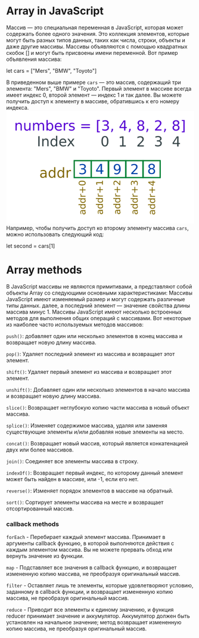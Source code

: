 # Array in JavaScript
Массив — это специальная переменная в JavaScript, которая может содержать более одного значения. Это коллекция элементов, которые могут быть разных типов данных, таких как числа, строки, объекты и даже другие массивы. Массивы объявляются с помощью квадратных скобок [] и могут быть присвоены имени переменной. Вот пример объявления массива:

let cars = ["Mers", "BMW", "Toyoto"]


В приведенном выше примере `cars` — это массив, содержащий три элемента: "Mers", "BMW" и "Toyoto". Первый элемент в массиве всегда имеет индекс 0, второй элемент — индекс 1 и так далее. Вы можете получить доступ к элементу в массиве, обратившись к его номеру индекса.
![](./index.png)
 Например, чтобы получить доступ ко второму элементу массива `cars`, можно использовать следующий код:

let second = cars[1]




# Array methods
В JavaScript массивы не являются примитивами, а представляют собой объекты Array со следующими основными характеристиками: Массивы JavaScript имеют изменяемый размер и могут содержать различные типы данных. далее, а последний элемент — значение свойства длины массива минус 1. Массивы JavaScript имеют несколько встроенных методов для выполнения общих операций с массивами. Вот некоторые из наиболее часто используемых методов массивов:

`push()`: добавляет один или несколько элементов в конец массива и возвращает новую длину массива.

`pop()`: Удаляет последний элемент из массива и возвращает этот элемент.

`shift()`: Удаляет первый элемент из массива и возвращает этот элемент.

`unshift()`: Добавляет один или несколько элементов в начало массива и возвращает новую длину массива.

`slice()`: Возвращает неглубокую копию части массива в новый объект массива.

`splice()`: Изменяет содержимое массива, удаляя или заменяя существующие элементы и/или добавляя новые элементы на место.

`concat()`: Возвращает новый массив, который является конкатенацией двух или более массивов.

`join()`: Соединяет все элементы массива в строку.

`indexOf()`: Возвращает первый индекс, по которому данный элемент может быть найден в массиве, или -1, если его нет.

`reverse()`: Изменяет порядок элементов в массиве на обратный.

`sort()`: Сортирует элементы массива на месте и возвращает отсортированный массив.


### callback methods

`forEach` - Перебирает каждый элемент массива. Принимает в аргументы callback функцию, в которой выполняются действия с каждым элементом массива. Вы не можете прервать обход или вернуть значение из функции.


`map` - Подставляет все значения в callback функцию, и возвращает измененную копию массива, не преобразуя оригинальный массив.

`filter` - Оставляет лишь те элементы, которые удовлетворяют условию, заданному в callback функции, и возвращает измененную копию массива, не преобразуя оригинальный массив.

`reduce` - Приводит все элементы к единому значению, и функция reducer принимает значение и аккумулятор. Аккумулятор должен быть установлен на начальное значение; метод возвращает измененную копию массива, не преобразуя оригинальный массив.

